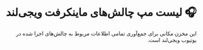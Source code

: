 
<div dir="rtl">

# :headphones: لیست مپ چالش‌های ماینکرفت ویجی‌لند



 این مخزن مکانی برای جمع‌آوری تمامی اطلاعات مربوط به چالش‌های اجرا شده در یوتیوب ویجی‌لند است.



<div dir="ltr">
